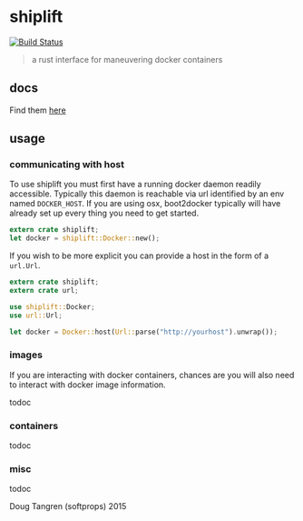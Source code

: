 # shiplift

[![Build Status](https://travis-ci.org/softprops/shiplift.svg)](https://travis-ci.org/softprops/shiplift)

> a rust interface for maneuvering docker containers

## docs

Find them [here](https://softprops.github.io/shiplift)

## usage

### communicating with host

To use shiplift you must first have a running docker daemon readily accessible. Typically this daemon
is reachable via url identified by an env named `DOCKER_HOST`. If you are using osx, boot2docker typically 
will have already set up every thing you need to get started.

```rust
extern crate shiplift;
let docker = shiplift::Docker::new();
```

If you wish to be more explicit you can provide a host in the form of a `url.Url`.

```rust
extern crate shiplift;
extern crate url;

use shiplift::Docker;
use url::Url;

let docker = Docker::host(Url::parse("http://yourhost").unwrap());
```

### images

If you are interacting with docker containers, chances are you will also need to interact with docker image information.

todoc

### containers

todoc

### misc

todoc

Doug Tangren (softprops) 2015
